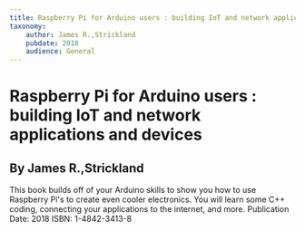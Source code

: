 ```yaml
---
title: Raspberry Pi for Arduino users : building IoT and network applications and devices
taxonomy:
	author: James R.,Strickland
	pubdate: 2018
	audience: General
---
```

# Raspberry Pi for Arduino users : building IoT and network applications and devices
## By James R.,Strickland

This book builds off of your Arduino skills to show you how to use Raspberry Pi's to create even cooler electronics.  You will learn some C++ coding, connecting your applications to the internet, and more.
Publication Date: 2018
ISBN: 1-4842-3413-8
